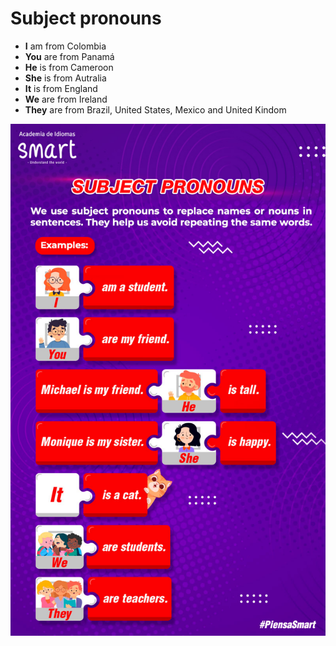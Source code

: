# Subject pronouns

 - **I** am from Colombia
 - **You** are from Panamá
 - **He** is from Cameroon
 - **She** is from Autralia
 - **It** is from England
 - **We** are from Ireland
 - **They** are from Brazil, United States, Mexico and United Kindom

 ![pronouns](./images/subject_pronouns.jpg)




